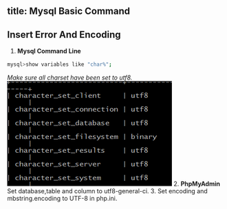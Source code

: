 title: Mysql Basic Command
---

## **Insert Error And Encoding**

 1. **Mysql Command Line**
 ``` bash
mysql>show variables like "char%";
```
*Make sure all charset have been set to utf8.*
![](/img/mysql_charset.png)
 2. **PhpMyAdmin**
 Set database,table and column to utf8-general-ci.
 3. Set encoding and mbstring.encoding to UTF-8 in php.ini.

